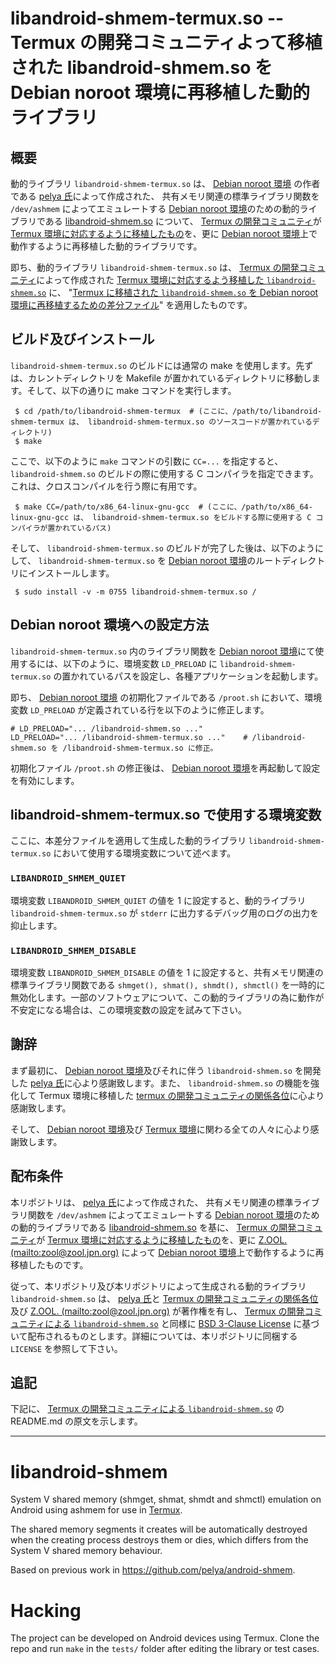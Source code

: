 # libandroid-shmem-termux.so -- Termux の開発コミュニティよって移植された libandroid-shmem.so を Debian noroot 環境に再移植した動的ライブラリ

## 概要

動的ライブラリ ```libandroid-shmem-termux.so``` は、 [Debian noroot 環境][DBNR] の作者である [pelya 氏][PELY]によって作成された、 共有メモリ関連の標準ライブラリ関数を ```/dev/ashmem``` によってエミュレートする [Debian noroot 環境][DBNR]のための動的ライブラリである [libandroid-shmem.so][PSHM] について、 [Termux の開発コミュニティ][TMUX]が [Termux 環境に対応するように移植したもの][TSHM]を、更に [Debian noroot 環境][DBNR]上で動作するように再移植した動的ライブラリです。

即ち、動的ライブラリ ```libandroid-shmem-termux.so``` は、 [Termux の開発コミュニティ][TMUX]によって作成された [Termux 環境に対応するよう移植した ```libandroid-shmem.so```][TSHM] に、 "[Termux に移植された ```libandroid-shmem.so``` を Debian noroot 環境に再移植するための差分ファイル][GST1]" を適用したものです。

## ビルド及びインストール

```libandroid-shmem-termux.so``` のビルドには通常の make を使用します。先ずは、カレントディレクトリを Makefile が置かれているディレクトリに移動します。そして、以下の通りに make コマンドを実行します。

```
 $ cd /path/to/libandroid-shmem-termux  # (ここに、/path/to/libandroid-shmem-termux は、 libandroid-shmem-termux.so のソースコードが置かれているディレクトリ)
 $ make
```

ここで、以下のように ```make``` コマンドの引数に ```CC=...``` を指定すると、 ```libandroid-shmem.so``` のビルドの際に使用する C コンパイラを指定できます。これは、クロスコンパイルを行う際に有用です。

```
 $ make CC=/path/to/x86_64-linux-gnu-gcc  # (ここに、/path/to/x86_64-linux-gnu-gcc は、 libandroid-shmem-termux.so をビルドする際に使用する C コンパイラが置かれているパス)
```

そして、 ```libandroid-shmem-termux.so``` のビルドが完了した後は、以下のようにして、 ```libandroid-shmem-termux.so``` を [Debian noroot 環境][DBNR]のルートディレクトリにインストールします。

```
 $ sudo install -v -m 0755 libandroid-shmem-termux.so /
```
## Debian noroot 環境への設定方法

```libandroid-shmem-termux.so``` 内のライブラリ関数を [Debian noroot 環境][DBNR]にて使用するには、以下のように、環境変数 ```LD_PRELOAD``` に ```libandroid-shmem-termux.so``` の置かれているパスを設定し、各種アプリケーションを起動します。

即ち、 [Debian noroot 環境][DBNR] の初期化ファイルである ```/proot.sh``` において、環境変数 ```LD_PRELOAD``` が定義されている行を以下のように修正します。

```
# LD_PRELOAD="... /libandroid-shmem.so ..."
LD_PRELOAD="... /libandroid-shmem-termux.so ..."    # /libandroid-shmem.so を /libandroid-shmem-termux.so に修正。
```
初期化ファイル ```/proot.sh``` の修正後は、 [Debian noroot 環境][DBNR]を再起動して設定を有効にします。

## libandroid-shmem-termux.so で使用する環境変数

ここに、本差分ファイルを適用して生成した動的ライブラリ ```libandroid-shmem-termux.so``` において使用する環境変数について述べます。

### ```LIBANDROID_SHMEM_QUIET```

環境変数 ```LIBANDROID_SHMEM_QUIET``` の値を 1 に設定すると、動的ライブラリ ```libandroid-shmem-termux.so``` が ```stderr``` に出力するデバッグ用のログの出力を抑止します。

### ```LIBANDROID_SHMEM_DISABLE```

環境変数 ```LIBANDROID_SHMEM_DISABLE``` の値を 1 に設定すると、共有メモリ関連の標準ライブラリ関数である ```shmget(), shmat(), shmdt(), shmctl()``` を一時的に無効化します。一部のソフトウェアについて、この動的ライブラリの為に動作が不安定になる場合は、この環境変数の設定を試みて下さい。

## 謝辞

まず最初に、 [Debian noroot 環境][DBNR]及びそれに伴う ```libandroid-shmem.so``` を開発した [pelya 氏][PELY]に心より感謝致します。また、 ```libandroid-shmem.so``` の機能を強化して Termux 環境に移植した [termux の開発コミュニティの関係各位][TMUX]に心より感謝致します。

そして、 [Debian noroot 環境][DBNR]及び [Termux 環境][TMUX]に関わる全ての人々に心より感謝致します。

## 配布条件

本リポジトリは、 [pelya 氏][PELY]によって作成された、 共有メモリ関連の標準ライブラリ関数を ```/dev/ashmem``` によってエミュレートする [Debian noroot 環境][DBNR]のための動的ライブラリである [libandroid-shmem.so][PSHM] を基に、 [Termux の開発コミュニティ][TMUX]が [Termux 環境に対応するように移植したもの][TSHM]を、更に [Z.OOL. (mailto:zool@zool.jpn.org)][ZOOL] によって [Debian noroot 環境][DBNR]上で動作するように再移植したものです。

従って、本リポジトリ及び本リポジトリによって生成される動的ライブラリ ```libandroid-shmem.so``` は、 [pelya 氏][PELY]と [Termux の開発コミュニティの関係各位][TMUX]及び [Z.OOL. (mailto:zool@zool.jpn.org)][ZOOL] が著作権を有し、 [Termux の開発コミュニティによる ```libandroid-shmem.so```][TSHM] と同様に [BSD 3-Clause License][BSD3] に基づいて配布されるものとします。詳細については、本リポジトリに同梱する ```LICENSE``` を参照して下さい。

## 追記

下記に、 [Termux の開発コミュニティによる ```libandroid-shmem.so```][TSHM] の README.md の原文を示します。

----

libandroid-shmem
================
System V shared memory (shmget, shmat, shmdt and shmctl) emulation on Android using ashmem for use in [Termux](https://termux.com/).

The shared memory segments it creates will be automatically destroyed when the creating process destroys them or dies, which differs from the System V shared memory behaviour.

Based on previous work in https://github.com/pelya/android-shmem.

Hacking
=======
The project can be developed on Android devices using Termux. Clone the repo and run `make` in the `tests/` folder after editing the library or test cases.

<!-- 外部リンク一覧 -->

[DBNR]:https://play.google.com/store/apps/details?id=com.cuntubuntu&hl=ja                                                                         
[ANDR]:https://www.android.com/intl/ja_jp/
[DEBI]:https://www.debian.org/index.ja.html
[PELY]:https://github.com/pelya
[TMUX]:https://termux.com/
[PSHM]:https://github.com/pelya/android-shmem
[TSHM]:https://github.com/termux/libandroid-shmem
[GST1]:https://gist.github.com/z80oolong/247dbbb0a7d83a1dea98de2939327432
[ZOOL]:http://zool.jpn.org/
[BSD3]:https://opensource.org/licenses/BSD-3-Clause
